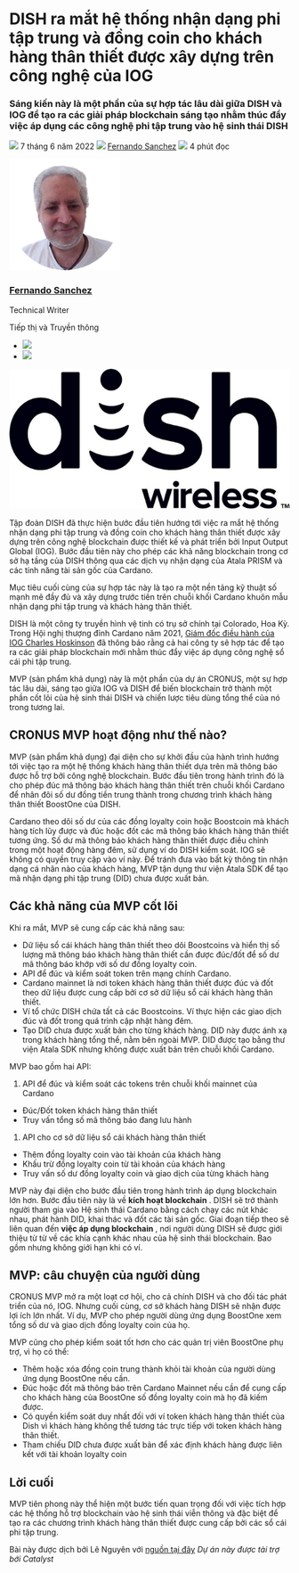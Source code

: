 # DISH ra mắt hệ thống nhận dạng phi tập trung và đồng coin cho khách hàng thân thiết được xây dựng trên công nghệ của IOG

### **Sáng kiến này là một phần của sự hợp tác lâu dài giữa DISH và IOG để tạo ra các giải pháp blockchain sáng tạo nhằm thúc đẩy việc áp dụng các công nghệ phi tập trung vào hệ sinh thái DISH**

![](img/2022-06-07-dish-launches-decentralized-identification-and-loyalty-coin-system-built-on-input-output-global-iog-technology.002.png) 7 tháng 6 năm 2022 ![](img/2022-06-07-dish-launches-decentralized-identification-and-loyalty-coin-system-built-on-input-output-global-iog-technology.002.png) [Fernando Sanchez](/en/blog/authors/fernando-sanchez/page-1/) ![](img/2022-06-07-dish-launches-decentralized-identification-and-loyalty-coin-system-built-on-input-output-global-iog-technology.003.png) 4 phút đọc

![Fernando Sanchez](img/2022-06-07-dish-launches-decentralized-identification-and-loyalty-coin-system-built-on-input-output-global-iog-technology.004.png)[](/en/blog/authors/fernando-sanchez/page-1/)

### [**Fernando Sanchez**](/en/blog/authors/fernando-sanchez/page-1/)

Technical Writer

Tiếp thị và Truyền thông

- ![](img/2022-06-07-dish-launches-decentralized-identification-and-loyalty-coin-system-built-on-input-output-global-iog-technology.005.png)[](mailto:fernando.sanchez@iohk.io "Email")
- ![](img/2022-06-07-dish-launches-decentralized-identification-and-loyalty-coin-system-built-on-input-output-global-iog-technology.006.png)[](https://www.linkedin.com/in/linkedinsanchezf/ "LinkedIn")

![DISH launches decentralized identification and loyalty coin system built on Input Output Global (IOG) technology](img/2022-06-07-dish-launches-decentralized-identification-and-loyalty-coin-system-built-on-input-output-global-iog-technology.007.jpeg)

Tập đoàn DISH đã thực hiện bước đầu tiên hướng tới việc ra mắt hệ thống nhận dạng phi tập trung và đồng coin cho khách hàng thân thiết được xây dựng trên công nghệ blockchain được thiết kế và phát triển bởi Input Output Global (IOG). Bước đầu tiên này cho phép các khả năng blockchain trong cơ sở hạ tầng của DISH thông qua các dịch vụ nhận dạng của Atala PRISM và các tính năng tài sản gốc của Cardano.

Mục tiêu cuối cùng của sự hợp tác này là tạo ra một nền tảng kỹ thuật số mạnh mẽ đầy đủ và xây dựng trước tiên trên chuỗi khối Cardano khuôn mẫu nhận dạng phi tập trung và khách hàng thân thiết.

DISH là một công ty truyền hình vệ tinh có trụ sở chính tại Colorado, Hoa Kỳ. Trong Hội nghị thượng đỉnh Cardano năm 2021, [Giám đốc điều hành của IOG Charles Hoskinson](https://youtu.be/MPobkiSbx5M)  đã thông báo rằng cả hai công ty sẽ hợp tác để tạo ra các giải pháp blockchain mới nhằm thúc đẩy việc áp dụng công nghệ sổ cái phi tập trung.

MVP (sản phẩm khả dụng) này là một phần của dự án CRONUS, một sự hợp tác lâu dài, sáng tạo giữa IOG và DISH để biến blockchain trở thành một phần cốt lõi của hệ sinh thái DISH và chiến lược tiêu dùng tổng thể của nó trong tương lai.

## **CRONUS MVP hoạt động như thế nào?**

MVP (sản phẩm khả dụng) đại diện cho sự khởi đầu của hành trình hướng tới việc tạo ra một hệ thống khách hàng thân thiết dựa trên mã thông báo được hỗ trợ bởi công nghệ blockchain. Bước đầu tiên trong hành trình đó là cho phép đúc mã thông báo khách hàng thân thiết trên chuỗi khối Cardano để nhân đôi số dư đồng tiền trung thành trong chương trình khách hàng thân thiết BoostOne của DISH.

Cardano theo dõi số dư của các đồng loyalty coin hoặc Boostcoin mà khách hàng tích lũy được và đúc hoặc đốt các mã thông báo khách hàng thân thiết tương ứng. Số dư mã thông báo khách hàng thân thiết được điều chỉnh trong một hoạt động hàng đêm, sử dụng ví do DISH kiểm soát. IOG sẽ không có quyền truy cập vào ví này. Để tránh đưa vào bất kỳ thông tin nhận dạng cá nhân nào của khách hàng, MVP tận dụng thư viện Atala SDK để tạo mã nhận dạng phi tập trung (DID) chưa được xuất bản.

## **Các khả năng của MVP cốt lõi**

Khi ra mắt, MVP sẽ cung cấp các khả năng sau:

- Dữ liệu sổ cái khách hàng thân thiết theo dõi Boostcoins và hiển thị số lượng mã thông báo khách hàng thân thiết cần được đúc/đốt để số dư mã thông báo khớp với số dư đồng loyalty coin.
- API để đúc và kiểm soát token trên mạng chính Cardano.
- Cardano mainnet là nơi token khách hàng thân thiết được đúc và đốt theo dữ liệu được cung cấp bởi cơ sở dữ liệu sổ cái khách hàng thân thiết.
- Ví tổ chức DISH chứa tất cả các Boostcoins. Ví thực hiện các giao dịch đúc và đốt trong quá trình cập nhật hàng đêm.
- Tạo DID chưa được xuất bản cho từng khách hàng. DID này được ánh xạ trong khách hàng tổng thể, nằm bên ngoài MVP. DID được tạo bằng thư viện Atala SDK nhưng không được xuất bản trên chuỗi khối Cardano.

MVP bao gồm hai API:

1. API để đúc và kiểm soát các tokens trên chuỗi khối mainnet của Cardano

- Đúc/Đốt token khách hàng thân thiết
- Truy vấn tổng số mã thông báo đang lưu hành

1. API cho cơ sở dữ liệu sổ cái khách hàng thân thiết

- Thêm đồng loyalty coin vào tài khoản của khách hàng
- Khấu trừ đồng loyalty coin từ tài khoản của khách hàng
- Truy vấn số dư đồng loyalty coin và giao dịch của từng khách hàng

MVP này đại diện cho bước đầu tiên trong hành trình áp dụng blockchain lớn hơn. Bước đầu tiên này là về **kích hoạt blockchain** . DISH sẽ trở thành người tham gia vào Hệ sinh thái Cardano bằng cách chạy các nút khác nhau, phát hành DID, khai thác và đốt các tài sản gốc. Giai đoạn tiếp theo sẽ liên quan đến **việc áp dụng blockchain** , nơi người dùng DISH sẽ được giới thiệu từ từ về các khía cạnh khác nhau của hệ sinh thái blockchain. Bao gồm nhưng không giới hạn khi có ví.

## **MVP: câu chuyện của người dùng**

CRONUS MVP mở ra một loạt cơ hội, cho cả chính DISH và cho đối tác phát triển của nó, IOG. Nhưng cuối cùng, cơ sở khách hàng DISH sẽ nhận được lợi ích lớn nhất. Ví dụ, MVP cho phép người dùng ứng dụng BoostOne xem tổng số dư và giao dịch đồng loyalty coin của họ.

MVP cũng cho phép kiểm soát tốt hơn cho các quản trị viên BoostOne phụ trợ, vì họ có thể:

- Thêm hoặc xóa đồng coin trung thành khỏi tài khoản của người dùng ứng dụng BoostOne nếu cần.
- Đúc hoặc đốt mã thông báo trên Cardano Mainnet nếu cần để cung cấp cho khách hàng của BoostOne số đồng loyalty coin mà họ đã kiếm được.
- Có quyền kiểm soát duy nhất đối với ví token khách hàng thân thiết của Dish vì khách hàng không thể tương tác trực tiếp với token khách hàng thân thiết.
- Tham chiếu DID chưa được xuất bản để xác định khách hàng được liên kết với tài khoản loyalty coin

## **Lời cuối**

MVP tiên phong này thể hiện một bước tiến quan trọng đối với việc tích hợp các hệ thống hỗ trợ blockchain vào hệ sinh thái viễn thông và đặc biệt để tạo ra các chương trình khách hàng thân thiết được cung cấp bởi các sổ cái phi tập trung.

Bài này được dịch bởi Lê Nguyên với [nguồn tại đây]( https://iohk.io/en/blog/posts/2022/06/07/dish-launches-decentralized-identification-and-loyalty-coin-system-built-on-input-output-global-iog-technology/)
*Dự án này được tài trợ bới Catalyst*
